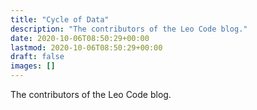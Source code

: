 ```yaml
---
title: "Cycle of Data"
description: "The contributors of the Leo Code blog."
date: 2020-10-06T08:50:29+00:00
lastmod: 2020-10-06T08:50:29+00:00
draft: false
images: []
---
```


The contributors of the Leo Code blog.
